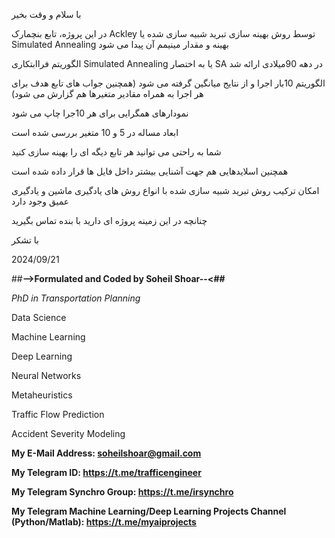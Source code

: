 با سلام و وقت بخیر

در این پروژه، تابع بنچمارک Ackley توسط روش بهینه سازی تبرید شبیه سازی شده یا Simulated Annealing بهینه و مقدار مینیمم آن پیدا می شود

الگوریتم فراابتکاری Simulated Annealing یا به اختصار SA در دهه 90میلادی ارائه شد

الگوریتم 10بار اجرا و از نتایج میانگین گرفته می شود (همچنین جواب های تابع هدف برای هر اجرا به همراه مقادیر متغیرها هم گزارش می شود)

نمودارهای همگرایی برای هر 10جرا چاپ می شود

ابعاد مساله در 5 و 10 متغیر بررسی شده است

شما به راحتی می توانید هر تابع دیگه ای را بهینه سازی کنید

همچنین اسلایدهایی هم جهت آشنایی بیشتر داخل فایل ها قرار داده شده است

امکان ترکیب روش تبرید شبیه سازی شده با انواع روش های یادگیری ماشین و یادگیری عمیق وجود دارد

چنانچه در این زمینه پروژه ای دارید با بنده تماس بگیرید

با تشکر

2024/09/21

##**-->Formulated and Coded by Soheil Shoar--<##**

*PhD in Transportation Planning*

Data Science

Machine Learning

Deep Learning

Neural Networks

Metaheuristics

Traffic Flow Prediction

Accident Severity Modeling

**My E-Mail Address: soheilshoar@gmail.com**

**My Telegram ID: https://t.me/trafficengineer**

**My Telegram Synchro Group: https://t.me/irsynchro**

**My Telegram Machine Learning/Deep Learning Projects Channel (Python/Matlab): https://t.me/myaiprojects**
